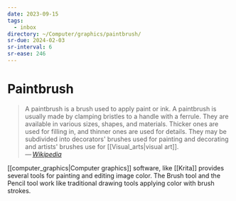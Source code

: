 ```yaml
---
date: 2023-09-15
tags:
  - inbox
directory: ~/Computer/graphics/paintbrush/
sr-due: 2024-02-03
sr-interval: 6
sr-ease: 246
---
```


# Paintbrush

> A paintbrush is a brush used to apply paint or ink. A paintbrush is usually
> made by clamping bristles to a handle with a ferrule. They are available in
> various sizes, shapes, and materials. Thicker ones are used for filling in,
> and thinner ones are used for details. They may be subdivided into decorators'
> brushes used for painting and decorating and artists' brushes use for
> [[Visual_arts|visual art]].\
> — <cite>[Wikipedia](https://en.wikipedia.org/wiki/Paintbrush)</cite>

[[computer_graphics|Computer graphics]] software, like [[Krita]] provides
several tools for painting and editing image color. The Brush tool and the
Pencil tool work like traditional drawing tools applying color with brush
strokes.

